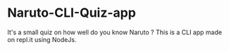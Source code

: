 # Naruto-CLI-Quiz-app
It's a small quiz on how well do you know Naruto ? This is a CLI app made on repl.it using NodeJs.
